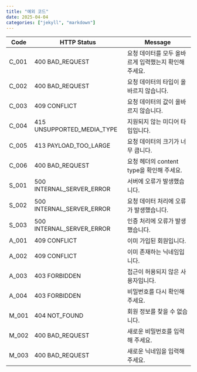 ```yaml
---
title: "예외 코드"
date: 2025-04-04
categories: ["jekyll", "markdown"]
---
```


| Code  | HTTP Status                | Message                                         |
|-------|----------------------------|-------------------------------------------------|
| C_001 | 400 BAD_REQUEST            | 요청 데이터를 모두 올바르게 입력했는지 확인해 주세요. |
| C_002 | 400 BAD_REQUEST            | 요청 데이터의 타입이 올바르지 않습니다.         |
| C_003 | 409 CONFLICT               | 요청 데이터의 값이 올바르지 않습니다.          |
| C_004 | 415 UNSUPPORTED_MEDIA_TYPE | 지원되지 않는 미디어 타입입니다.              |
| C_005 | 413 PAYLOAD_TOO_LARGE      | 요청 데이터의 크기가 너무 큽니다.             |
| C_006 | 400 BAD_REQUEST            | 요청 헤더의 content type을 확인해 주세요.     |
| S_001 | 500 INTERNAL_SERVER_ERROR  | 서버에 오류가 발생했습니다.                   |
| S_002 | 500 INTERNAL_SERVER_ERROR  | 요청 데이터 처리에 오류가 발생했습니다.       |
| S_003 | 500 INTERNAL_SERVER_ERROR  | 인증 처리에 오류가 발생했습니다.             |
| A_001 | 409 CONFLICT               | 이미 가입된 회원입니다.                      |
| A_002 | 409 CONFLICT               | 이미 존재하는 닉네임입니다.                  |
| A_003 | 403 FORBIDDEN              | 접근이 허용되지 않은 사용자입니다.           |
| A_004 | 403 FORBIDDEN              | 비밀번호를 다시 확인해 주세요.               |
| M_001 | 404 NOT_FOUND              | 회원 정보를 찾을 수 없습니다.               |
| M_002 | 400 BAD_REQUEST            | 새로운 비밀번호를 입력해 주세요.             |
| M_003 | 400 BAD_REQUEST            | 새로운 닉네임을 입력해 주세요.               |
